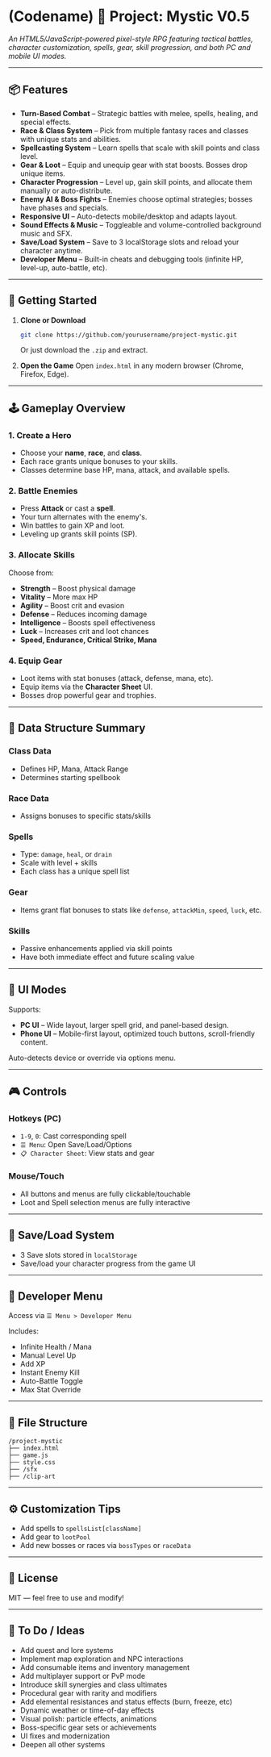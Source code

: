# (Codename) 🔖 Project: Mystic V0.5

_An HTML5/JavaScript-powered pixel-style RPG featuring tactical battles, character customization, spells, gear, skill progression, and both PC and mobile UI modes._

---

## 📦 Features

- **Turn-Based Combat** – Strategic battles with melee, spells, healing, and special effects.
- **Race & Class System** – Pick from multiple fantasy races and classes with unique stats and abilities.
- **Spellcasting System** – Learn spells that scale with skill points and class level.
- **Gear & Loot** – Equip and unequip gear with stat boosts. Bosses drop unique items.
- **Character Progression** – Level up, gain skill points, and allocate them manually or auto-distribute.
- **Enemy AI & Boss Fights** – Enemies choose optimal strategies; bosses have phases and specials.
- **Responsive UI** – Auto-detects mobile/desktop and adapts layout.
- **Sound Effects & Music** – Toggleable and volume-controlled background music and SFX.
- **Save/Load System** – Save to 3 localStorage slots and reload your character anytime.
- **Developer Menu** – Built-in cheats and debugging tools (infinite HP, level-up, auto-battle, etc).

---

## 🚀 Getting Started

1. **Clone or Download**
   ```bash
   git clone https://github.com/yourusername/project-mystic.git
   ```
   Or just download the `.zip` and extract.

2. **Open the Game**
   Open `index.html` in any modern browser (Chrome, Firefox, Edge).

---

## 🕹 Gameplay Overview

### 1. Create a Hero
- Choose your **name**, **race**, and **class**.
- Each race grants unique bonuses to your skills.
- Classes determine base HP, mana, attack, and available spells.

### 2. Battle Enemies
- Press **Attack** or cast a **spell**.
- Your turn alternates with the enemy's.
- Win battles to gain XP and loot.
- Leveling up grants skill points (SP).

### 3. Allocate Skills
Choose from:
- **Strength** – Boost physical damage
- **Vitality** – More max HP
- **Agility** – Boost crit and evasion
- **Defense** – Reduces incoming damage
- **Intelligence** – Boosts spell effectiveness
- **Luck** – Increases crit and loot chances
- **Speed, Endurance, Critical Strike, Mana**

### 4. Equip Gear
- Loot items with stat bonuses (attack, defense, mana, etc).
- Equip items via the **Character Sheet** UI.
- Bosses drop powerful gear and trophies.

---

## 🧠 Data Structure Summary

### Class Data
- Defines HP, Mana, Attack Range
- Determines starting spellbook

### Race Data
- Assigns bonuses to specific stats/skills

### Spells
- Type: `damage`, `heal`, or `drain`
- Scale with level + skills
- Each class has a unique spell list

### Gear
- Items grant flat bonuses to stats like `defense`, `attackMin`, `speed`, `luck`, etc.

### Skills
- Passive enhancements applied via skill points
- Have both immediate effect and future scaling value

---

## 📱 UI Modes

Supports:
- **PC UI** – Wide layout, larger spell grid, and panel-based design.
- **Phone UI** – Mobile-first layout, optimized touch buttons, scroll-friendly content.

Auto-detects device or override via options menu.

---

## 🎮 Controls

### Hotkeys (PC)
- `1-9`, `0`: Cast corresponding spell
- `☰ Menu`: Open Save/Load/Options
- `📋 Character Sheet`: View stats and gear

### Mouse/Touch
- All buttons and menus are fully clickable/touchable
- Loot and Spell selection menus are fully interactive

---

## 💾 Save/Load System

- 3 Save slots stored in `localStorage`
- Save/load your character progress from the game UI

---

## 🧪 Developer Menu

Access via `☰ Menu > Developer Menu`

Includes:
- Infinite Health / Mana
- Manual Level Up
- Add XP
- Instant Enemy Kill
- Auto-Battle Toggle
- Max Stat Override

---

## 📁 File Structure

```
/project-mystic
├── index.html
├── game.js
├── style.css
├── /sfx
├── /clip-art
```

---

## ⚙️ Customization Tips

- Add spells to `spellsList[className]`
- Add gear to `lootPool`
- Add new bosses or races via `bossTypes` or `raceData`

---

## 📜 License

MIT — feel free to use and modify!

---

## 📌 To Do / Ideas

- Add quest and lore systems
- Implement map exploration and NPC interactions
- Add consumable items and inventory management
- Add multiplayer support or PvP mode
- Introduce skill synergies and class ultimates
- Procedural gear with rarity and modifiers
- Add elemental resistances and status effects (burn, freeze, etc)
- Dynamic weather or time-of-day effects
- Visual polish: particle effects, animations
- Boss-specific gear sets or achievements
- UI fixes and modernization
- Deepen all other systems


